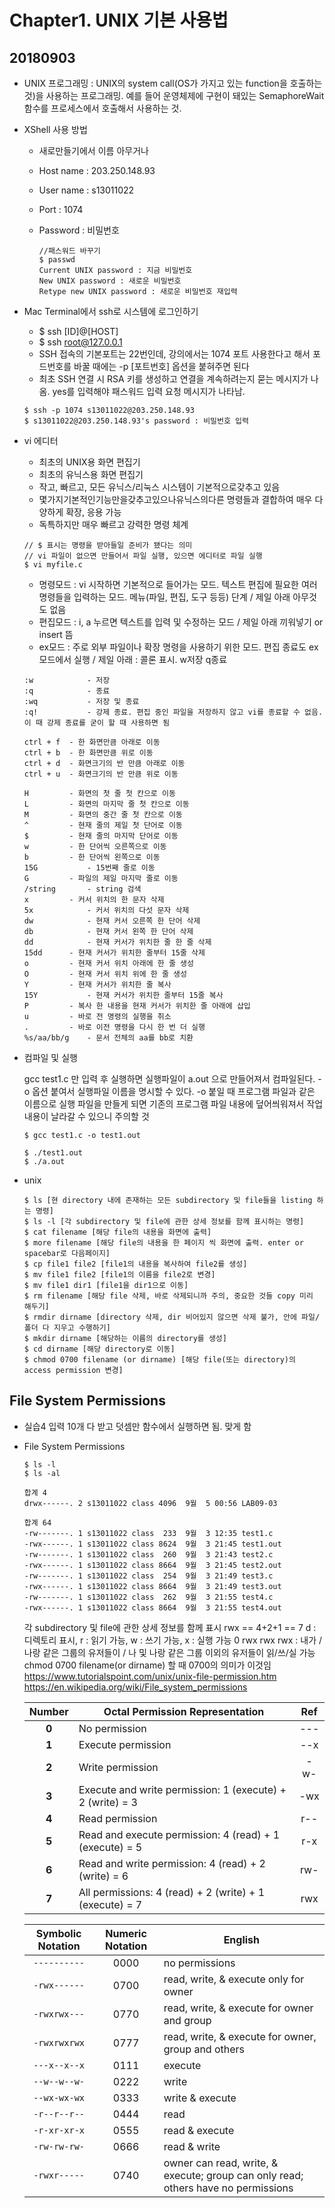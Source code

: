 # Chapter1. UNIX 기본 사용법

## 20180903

- UNIX 프로그래밍 : UNIX의 system call(OS가 가지고 있는 function을 호출하는 것)을 사용하는 프로그래밍. 예를 들어 운영체제에 구현이 돼있는 SemaphoreWait 함수를 프로세스에서 호출해서 사용하는 것. 

- XShell 사용 방법

  - 새로만들기에서 이름 아무거나

  - Host name : 203.250.148.93

  - User name : s13011022

  - Port : 1074

  - Password : 비밀번호

    ```
    //패스워드 바꾸기
    $ passwd
    Current UNIX password : 지금 비밀번호
    New UNIX password : 새로운 비밀번호
    Retype new UNIX password : 새로운 비밀번호 재입력
    ```

- Mac Terminal에서 ssh로 시스템에 로그인하기

  - $ ssh [ID]@[HOST]
  - $ ssh root@127.0.0.1
  - SSH 접속의 기본포트는 22번인데, 강의에서는 1074 포트 사용한다고 해서 포드번호를 바꿀 때에는 -p [포트번호] 옵션을 붙혀주면 된다
  - 최초 SSH 연결 시 RSA 키를 생성하고 연결을 계속하려는지 묻는 메시지가 나옴. yes를 입력해야 패스워드 입력 요청 메시지가 나타남.

  ```
  $ ssh -p 1074 s13011022@203.250.148.93
  $ s13011022@203.250.148.93's password : 비밀번호 입력
  ```

- vi 에디터

  - 최초의 UNIX용 화면 편집기
  - 최초의 유닉스용 화면 편집기
  - 작고, 빠르고, 모든 유닉스/리눅스 시스템이 기본적으로갖추고 있음
  - 몇가지기본적인기능만을갖추고있으나유닉스의다른 명령들과 결합하여 매우 다양하게 확장, 응용 가능
  - 독특하지만 매우 빠르고 강력한 명령 체계

  ```
  // $ 표시는 명령을 받아들일 준비가 됐다는 의미
  // vi 파일이 없으면 만들어서 파일 실행, 있으면 에디터로 파일 실행
  $ vi myfile.c
  ```

  - 명령모드 : vi 시작하면 기본적으로 들어가는 모드. 텍스트 편집에 필요한 여러 명령들을 입력하는 모드. 메뉴(파일, 편집, 도구 등등) 단계 / 제일 아래 아무것도 없음
  - 편집모드 : i, a 누르면 텍스트를 입력 및 수정하는 모드 / 제일 아래 끼워넣기 or insert 뜸
  - ex모드 : 주로 외부 파일이나 확장 명령을 사용하기 위한 모드. 편집 종료도 ex모드에서 실행 / 제일 아래 : 콜론 표시. w저장 q종료

  ```
  :w			- 저장
  :q			- 종료
  :wq			- 저장 및 종료
  :q!			- 강제 종료. 편집 중인 파일을 저장하지 않고 vi를 종료할 수 없음. 이 때 강제 종료를 굳이 할 때 사용하면 됨

  ctrl + f	- 한 화면만큼 아래로 이동
  ctrl + b	- 한 화면만큼 위로 이동
  ctrl + d	- 화면크기의 반 만큼 아래로 이동
  ctrl + u	- 화면크기의 반 만큼 위로 이동

  H			- 화면의 첫 줄 첫 칸으로 이동
  L			- 화면의 마지막 줄 첫 칸으로 이동
  M			- 화면의 중간 줄 첫 칸으로 이동
  ^			- 현재 줄의 제일 첫 단어로 이동
  $			- 현재 줄의 마지막 단어로 이동
  w			- 한 단어씩 오른쪽으로 이동
  b			- 한 단어씩 왼쪽으로 이동
  15G			- 15번째 줄로 이동
  G			- 파일의 제일 마지막 줄로 이동
  /string		- string 검색
  x			- 커서 위치의 한 문자 삭제
  5x			- 커서 위치의 다섯 문자 삭제
  dw			- 현재 커서 오른쪽 한 단어 삭제
  db			- 현재 커서 왼쪽 한 단어 삭제
  dd			- 현재 커서가 위치한 줄 한 줄 삭제
  15dd		- 현재 커서가 위치한 줄부터 15줄 삭제
  o			- 현재 커서 위치 아래에 한 줄 생성
  O			- 현재 커서 위치 위에 한 줄 생성
  Y			- 현재 커서가 위치한 줄 복사
  15Y			- 현재 커서가 위치한 줄부터 15줄 복사
  P			- 복사 한 내용을 현재 커서가 위치한 줄 아래에 삽입
  u			- 바로 전 명령의 실행을 취소
  .			- 바로 이전 명령을 다시 한 번 더 실행
  %s/aa/bb/g	- 문서 전체의 aa를 bb로 치환
  ```

- 컴파일 및 실행

  gcc test1.c 만 입력 후 실행하면 실행파일이 a.out 으로 만들어져서 컴파일된다. -o 옵션 붙여서 실행파일 이름을 명시할 수 있다.
  -o 붙일 때 프로그램 파일과 같은 이름으로 실행 파일을 만들게 되면 기존의 프로그램 파일 내용에 덮어씌워져서 작업 내용이 날라갈 수 있으니 주의할 것

  ```
  $ gcc test1.c -o test1.out
  ```

  ```
  $ ./test1.out
  $ ./a.out
  ```

- unix

  ```
  $ ls [현 directory 내에 존재하는 모든 subdirectory 및 file들을 listing 하는 명령]
  $ ls -l [각 subdirectory 및 file에 관한 상세 정보를 함께 표시하는 명령]
  $ cat filename [해당 file의 내용을 화면에 출력]
  $ more filename [해당 file의 내용을 한 페이지 씩 화면에 출력. enter or spacebar로 다음페이지]
  $ cp file1 file2 [file1의 내용을 복사하여 file2를 생성]
  $ mv file1 file2 [file1의 이름을 file2로 변경]
  $ mv file1 dir1 [file1을 dir1으로 이동]
  $ rm filename [해당 file 삭제, 바로 삭제되니까 주의, 중요한 것들 copy 미리 해두기]
  $ rmdir dirname [directory 삭제, dir 비어있지 않으면 삭제 불가, 안에 파일/폴더 다 지우고 수행하기]
  $ mkdir dirname [해당하는 이름의 directory를 생성]
  $ cd dirname [해당 directory로 이동]
  $ chmod 0700 filename (or dirname) [해당 file(또는 directory)의 access permission 변경]
  ```

## File System Permissions

- 실습4 입력 10개 다 받고 덧셈만 함수에서 실행하면 됨. 맞게 함

- File System Permissions

  ```
  $ ls -l
  $ ls -al
  ```

  ```
  합계 4
  drwx------. 2 s13011022 class 4096  9월  5 00:56 LAB09-03

  합계 64
  -rw-------. 1 s13011022 class  233  9월  3 12:35 test1.c
  -rwx------. 1 s13011022 class 8624  9월  3 21:45 test1.out
  -rw-------. 1 s13011022 class  260  9월  3 21:43 test2.c
  -rwx------. 1 s13011022 class 8664  9월  3 21:45 test2.out
  -rw-------. 1 s13011022 class  254  9월  3 21:49 test3.c
  -rwx------. 1 s13011022 class 8664  9월  3 21:49 test3.out
  -rw-------. 1 s13011022 class  262  9월  3 21:55 test4.c
  -rwx------. 1 s13011022 class 8664  9월  3 21:55 test4.out
  ```

  각 subdirectory 및 file에 관한 상세 정보를 함께 표시
  rwx == 4+2+1 == 7
  d : 디렉토리 표시, r : 읽기 가능, w : 쓰기 가능, x : 실행 가능
  0 rwx rwx rwx : 내가 / 나랑 같은 그룹의 유저들이 / 나 및 나랑 같은 그룹 이외의 유저들이 읽/쓰/실 가능
  chmod 0700 filename(or dirname) 할 때 0700의 의미가 이것임
  https://www.tutorialspoint.com/unix/unix-file-permission.htm
  https://en.wikipedia.org/wiki/File_system_permissions

  | Number | Octal Permission Representation                           | Ref  |
  | :----: | --------------------------------------------------------- | :--: |
  | **0**  | No permission                                             | ---  |
  | **1**  | Execute permission                                        | --x  |
  | **2**  | Write permission                                          | -w-  |
  | **3**  | Execute and write permission: 1 (execute) + 2 (write) = 3 | -wx  |
  | **4**  | Read permission                                           | r--  |
  | **5**  | Read and execute permission: 4 (read) + 1 (execute) = 5   | r-x  |
  | **6**  | Read and write permission: 4 (read) + 2 (write) = 6       | rw-  |
  | **7**  | All permissions: 4 (read) + 2 (write) + 1 (execute) = 7   | rwx  |

  | Symbolic Notation | Numeric Notation | English                                                      |
  | :---------------: | :--------------: | ------------------------------------------------------------ |
  |   `----------`    |       0000       | no permissions                                               |
  |   `-rwx------`    |       0700       | read, write, & execute only for owner                        |
  |   `-rwxrwx---`    |       0770       | read, write, & execute for owner and group                   |
  |   `-rwxrwxrwx`    |       0777       | read, write, & execute for owner, group and others           |
  |   `---x--x--x`    |       0111       | execute                                                      |
  |   `--w--w--w-`    |       0222       | write                                                        |
  |   `--wx-wx-wx`    |       0333       | write & execute                                              |
  |   `-r--r--r--`    |       0444       | read                                                         |
  |   `-r-xr-xr-x`    |       0555       | read & execute                                               |
  |   `-rw-rw-rw-`    |       0666       | read & write                                                 |
  |   `-rwxr-----`    |       0740       | owner can read, write, & execute; group can only read; others have no permissions |

  ​

